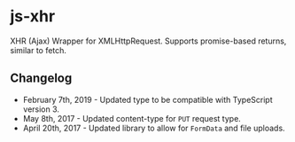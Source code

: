 # js-xhr
XHR (Ajax) Wrapper for XMLHttpRequest. Supports promise-based returns, similar to fetch.

## Changelog
* February 7th, 2019 - Updated type to be compatible with TypeScript version 3.
* May 8th, 2017 - Updated content-type for `PUT` request type.
* April 20th, 2017 - Updated library to allow for `FormData` and file uploads.